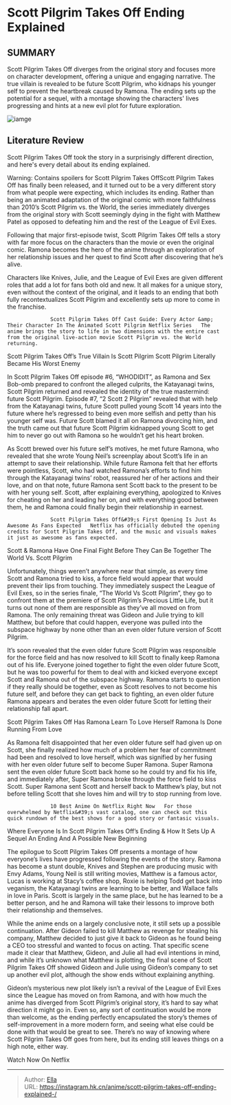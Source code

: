 # Scott Pilgrim Takes Off Ending Explained 


## SUMMARY 



  Scott Pilgrim Takes Off diverges from the original story and focuses more on character development, offering a unique and engaging narrative.   The true villain is revealed to be future Scott Pilgrim, who kidnaps his younger self to prevent the heartbreak caused by Ramona.   The ending sets up the potential for a sequel, with a montage showing the characters&#39; lives progressing and hints at a new evil plot for future exploration.  

![iamge](https://static1.srcdn.com/wordpress/wp-content/uploads/2023/11/scott-pilgrim-takes-off-finale-sex-bobomb.jpg)

## Literature Review

Scott Pilgrim Takes Off took the story in a surprisingly different direction, and here&#39;s every detail about its ending explained.




Warning: Contains spoilers for Scott Pilgrim Takes OffScott Pilgrim Takes Off has finally been released, and it turned out to be a very different story from what people were expecting, which includes its ending. Rather than being an animated adaptation of the original comic with more faithfulness than 2010’s Scott Pilgrim vs. the World, the series immediately diverges from the original story with Scott seemingly dying in the fight with Matthew Patel as opposed to defeating him and the rest of the League of Evil Exes.




Following that major first-episode twist, Scott Pilgrim Takes Off tells a story with far more focus on the characters than the movie or even the original comic. Ramona becomes the hero of the anime through an exploration of her relationship issues and her quest to find Scott after discovering that he’s alive.

          

Characters like Knives, Julie, and the League of Evil Exes are given different roles that add a lot for fans both old and new. It all makes for a unique story, even without the context of the original, and it leads to an ending that both fully recontextualizes Scott Pilgrim and excellently sets up more to come in the franchise.

                  Scott Pilgrim Takes Off Cast Guide: Every Actor &amp; Their Character In The Animated Scott Pilgrim Netflix Series   The anime brings the story to life in two dimensions with the entire cast from the original live-action movie Scott Pilgrim vs. the World returning.    





 Scott Pilgrim Takes Off’s True Villain Is Scott Pilgrim 
Scott Pilgrim Literally Became His Worst Enemy
          

In Scott Pilgrim Takes Off episode #6, “WHODIDIT”, as Ramona and Sex Bob-omb prepared to confront the alleged culprits, the Katayanagi twins, Scott Pilgrim returned and revealed the identity of the true mastermind: future Scott Pilgrim. Episode #7, “2 Scott 2 Pilgrim” revealed that with help from the Katayanagi twins, future Scott pulled young Scott 14 years into the future where he’s regressed to being even more selfish and petty than his younger self was. Future Scott blamed it all on Ramona divorcing him, and the truth came out that future Scott Pilgrim kidnapped young Scott to get him to never go out with Ramona so he wouldn’t get his heart broken.

As Scott brewed over his future self’s motives, he met future Ramona, who revealed that she wrote Young Neil’s screenplay about Scott’s life in an attempt to save their relationship. While future Ramona felt that her efforts were pointless, Scott, who had watched Ramona’s efforts to find him through the Katayanagi twins’ robot, reassured her of her actions and their love, and on that note, future Ramona sent Scott back to the present to be with her young self. Scott, after explaining everything, apologized to Knives for cheating on her and leading her on, and with everything good between them, he and Ramona could finally begin their relationship in earnest.




                  Scott Pilgrim Takes Off&#39;s First Opening Is Just As Awesome As Fans Expected   Netflix has officially debuted the opening credits for Scott Pilgrim Takes Off, and the music and visuals makes it just as awesome as fans expected.   



 Scott &amp; Ramona Have One Final Fight Before They Can Be Together 
The World Vs. Scott Pilgrim
          

Unfortunately, things weren’t anywhere near that simple, as every time Scott and Ramona tried to kiss, a force field would appear that would prevent their lips from touching. They immediately suspect the League of Evil Exes, so in the series finale, “The World Vs Scott Pilgrim”, they go to confront them at the premiere of Scott Pilgrim’s Precious Little Life, but it turns out none of them are responsible as they’ve all moved on from Ramona. The only remaining threat was Gideon and Julie trying to kill Matthew, but before that could happen, everyone was pulled into the subspace highway by none other than an even older future version of Scott Pilgrim.




It’s soon revealed that the even older future Scott Pilgrim was responsible for the force field and has now resolved to kill Scott to finally keep Ramona out of his life. Everyone joined together to fight the even older future Scott, but he was too powerful for them to deal with and kicked everyone except Scott and Ramona out of the subspace highway. Ramona starts to question if they really should be together, even as Scott resolves to not become his future self, and before they can get back to fighting, an even older future Ramona appears and berates the even older future Scott for letting their relationship fall apart.



 Scott Pilgrim Takes Off Has Ramona Learn To Love Herself 
Ramona Is Done Running From Love
          

As Ramona felt disappointed that her even older future self had given up on Scott, she finally realized how much of a problem her fear of commitment had been and resolved to love herself, which was signified by her fusing with her even older future self to become Super Ramona. Super Ramona sent the even older future Scott back home so he could try and fix his life, and immediately after, Super Ramona broke through the force field to kiss Scott. Super Ramona sent Scott and herself back to Matthew’s play, but not before telling Scott that she loves him and will try to stop running from love.




                  10 Best Anime On Netflix Right Now   For those overwhelmed by Netflix&#39;s vast catalog, one can check out this quick rundown of the best shows for a good story or fantasic visuals.   



 Where Everyone Is In Scott Pilgrim Takes Off’s Ending &amp; How It Sets Up A Sequel 
An Ending And A Possible New Beginning
         

The epilogue to Scott Pilgrim Takes Off presents a montage of how everyone’s lives have progressed following the events of the story. Ramona has become a stunt double, Knives and Stephen are producing music with Envy Adams, Young Neil is still writing movies, Matthew is a famous actor, Lucas is working at Stacy’s coffee shop, Roxie is helping Todd get back into veganism, the Katayanagi twins are learning to be better, and Wallace falls in love in Paris. Scott is largely in the same place, but he has learned to be a better person, and he and Ramona will take their lessons to improve both their relationship and themselves.




While the anime ends on a largely conclusive note, it still sets up a possible continuation. After Gideon failed to kill Matthew as revenge for stealing his company, Matthew decided to just give it back to Gideon as he found being a CEO too stressful and wanted to focus on acting. That specific scene made it clear that Matthew, Gideon, and Julie all had evil intentions in mind, and while it’s unknown what Matthew is plotting, the final scene of Scott Pilgrim Takes Off showed Gideon and Julie using Gideon’s company to set up another evil plot, although the show ends without explaining anything.

Gideon’s mysterious new plot likely isn’t a revival of the League of Evil Exes since the League has moved on from Ramona, and with how much the anime has diverged from Scott Pilgrim’s original story, it’s hard to say what direction it might go in. Even so, any sort of continuation would be more than welcome, as the ending perfectly encapsulated the story’s themes of self-improvement in a more modern form, and seeing what else could be done with that would be great to see. There’s no way of knowing where Scott Pilgrim Takes Off goes from here, but its ending still leaves things on a high note, either way.




Watch Now On Netflix



---

> Author: [Ella](https://instagram.hk.cn/)  
> URL: https://instagram.hk.cn/anime/scott-pilgrim-takes-off-ending-explained-/  

